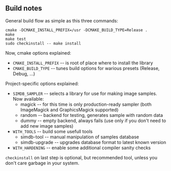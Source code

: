 Build notes
-----------

General build flow as simple as this three commands:

    cmake -DCMAKE_INSTALL_PREFIX=/usr -DCMAKE_BUILD_TYPE=Release .
    make
    make test
    sudo checkinstall -- make install

Now, cmake options explained:

* `CMAKE_INSTALL_PREFIX` -- is root of place where to install the library
* `CMAKE_BUILD_TYPE` -- tunes build options for warious presets (Release, Debug, ...)

Project-specific options explained:

* `SIMDB_SAMPLER` -- selects a library for use for making image samples. Now available:
  * magick -- for this time is only production-ready sampler (both ImageMagick and GraphicsMagick supported)
  * random -- backend for testing, generates sample with random data
  * dummy -- empty backend, always fails (use only if you don't need to add new image samples)
* `WITH_TOOLS` -- build some usefull tools
  * simdb-tool -- manual manipulation of samples database
  * simdb-upgrade -- upgrades database format to latest known version
* `WITH_HARDENING` -- enable some additional compiler sanity checks

`checkinstall` on last step is optional, but recommended tool, unless you don't care garbage in your system.
